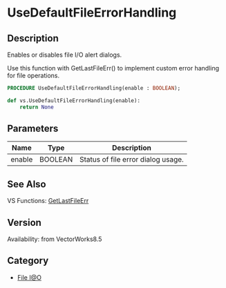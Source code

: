 # UseDefaultFileErrorHandling

## Description
Enables or disables file I/O alert dialogs.

Use this function with GetLastFileErr() to implement custom error handling for file operations.

```pascal
PROCEDURE UseDefaultFileErrorHandling(enable : BOOLEAN);
```

```python
def vs.UseDefaultFileErrorHandling(enable):
    return None
```

## Parameters
|Name|Type|Description|
|---|---|---|
|enable|BOOLEAN|Status of file error dialog usage.|

## See Also
VS Functions:
[GetLastFileErr](GetLastFileErr.md)

## Version
Availability: from VectorWorks8.5

## Category
* [File I@O](../Categories/File%20IO.md)
